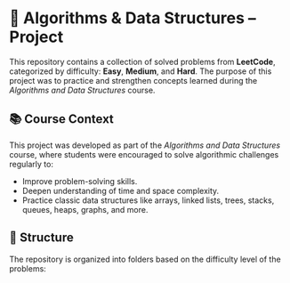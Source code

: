 # 🧠 Algorithms & Data Structures – Project

This repository contains a collection of solved problems from **LeetCode**, categorized by difficulty: **Easy**, **Medium**, and **Hard**. The purpose of this project was to practice and strengthen concepts learned during the *Algorithms and Data Structures* course.

## 📚 Course Context

This project was developed as part of the *Algorithms and Data Structures* course, where students were encouraged to solve algorithmic challenges regularly to:

- Improve problem-solving skills.
- Deepen understanding of time and space complexity.
- Practice classic data structures like arrays, linked lists, trees, stacks, queues, heaps, graphs, and more.

## 📁 Structure

The repository is organized into folders based on the difficulty level of the problems:

